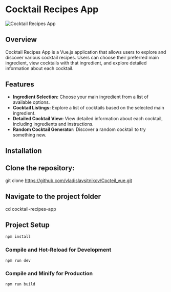 # Cocktail Recipes App

![Cocktail Recipes App](/src/assets/img/app-screenshot.png)

## Overview

Cocktail Recipes App is a Vue.js application that allows users to explore and discover various cocktail recipes. Users can choose their preferred main ingredient, view cocktails with that ingredient, and explore detailed information about each cocktail.

## Features

- **Ingredient Selection:** Choose your main ingredient from a list of available options.
- **Cocktail Listings:** Explore a list of cocktails based on the selected main ingredient.
- **Detailed Cocktail View:** View detailed information about each cocktail, including ingredients and instructions.
- **Random Cocktail Generator:** Discover a random cocktail to try something new.

## Installation

## Clone the repository:

git clone https://github.com/vladislavsitnikov/Cocteil_vue.git

## Navigate to the project folder

cd cocktail-recipes-app

## Project Setup

```sh
npm install
```

### Compile and Hot-Reload for Development

```sh
npm run dev
```

### Compile and Minify for Production

```sh
npm run build
```
